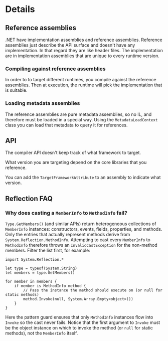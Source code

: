 # Details

## Reference assemblies

.NET have implementation assemblies and reference assemblies. Reference assemblies just describe the API surface and doesn't have any implementation. In that regard they are like header files. The implementation are in implementation assemblies that are unique to every runtime version.

### Compiling against reference assemblies

In order to to target different runtimes, you compile against the reference assemblies. Then at execution, the runtime will pick the implementation that is suitable.

### Loading metadata assemblies

The reference assemblies are pure metadata assemblies, so no IL, and therefore must be loaded in a special way. Using the `MetadataLoadContext` class you can load that metadata to query it for references.

## API

The compiler API doesn't keep track of what framework to target.

What version you are targeting depend on the core libraries that you reference.

You can add the `TargetFrameworkAttribute` to an assembly to indicate what version.

## Reflection FAQ

### Why does casting a `MemberInfo` to `MethodInfo` fail?

`Type.GetMembers()` (and similar APIs) return heterogeneous collections of `MemberInfo`
instances: constructors, events, fields, properties, and methods. Only the entries
that actually represent methods derive from `System.Reflection.MethodInfo`. Attempting
to cast every `MemberInfo` to `MethodInfo` therefore throws an `InvalidCastException`
for the non-method members. Filter the list first, for example:

```raven
import System.Reflection.*

let type = typeof(System.String)
let members = type.GetMembers()

for member in members {
    if member is MethodInfo method {
        // Pass the instance the method should execute on (or null for static methods)
        method.Invoke(null, System.Array.Empty<object>())
    }
}
```

Here the pattern guard ensures that only `MethodInfo` instances flow into `Invoke` so the
cast never fails. Notice that the first argument to `Invoke` must be the object instance on
which to invoke the method (or `null` for static methods), not the `MemberInfo` itself.